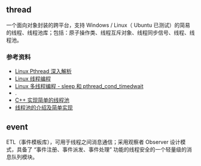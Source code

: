 ## thread

一个面向对象封装的跨平台，支持 Windows / Linux（ Ubuntu 已测试）的简易的线程、线程池库；包括：原子操作类、线程互斥对象、线程同步信号、线程、线程池。

### 参考资料

- [Linux Pthread 深入解析](http://blog.chinaunix.net/uid-21084809-id-2215376.html)
- [Linux 线程编程](http://www.cnblogs.com/forstudy/archive/2012/04/05/2433853.html)
- [Linux 多线程编程 - sleep 和 pthread_cond_timedwait](http://www.cnblogs.com/qingxia/archive/2012/08/30/2663791.html)
- .
- [C++ 实现简单的线程池](http://www.cppblog.com/Chosen/archive/2013/10/07/203568.aspx)
- [线程池的介绍及简单实现](http://www.ibm.com/developerworks/cn/java/l-threadPool/)


## event

ETL（事件模板库），可用于线程之间消息通信；采用观察者 Observer 设计模式，具备了 “事件注册、事件派发、事件处理” 功能的线程安全的一个轻量级的消息队列模块。

